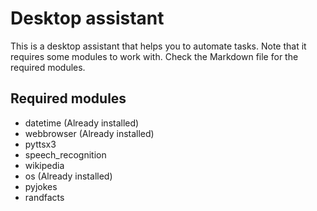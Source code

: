 # Desktop assistant

This is a desktop assistant that helps you to automate tasks. Note that it requires some modules to work with. Check the Markdown file for the required modules.

## Required modules
 * datetime (Already installed)
 * webbrowser (Already installed)
 * pyttsx3 
* speech_recognition
* wikipedia
*  os (Already installed)
* pyjokes 
* randfacts


